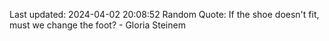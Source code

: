 Last updated: 2024-04-02 20:08:52
Random Quote: If the shoe doesn't fit, must we change the foot? - Gloria Steinem